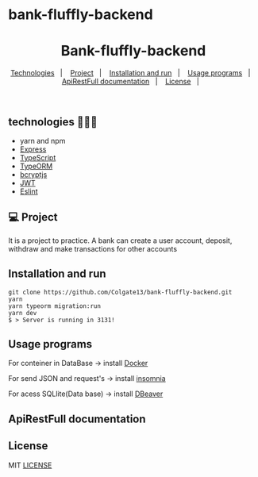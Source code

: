 # bank-fluffly-backend

<h1 align="center">Bank-fluffly-backend</h1>

<p align="center">
  <a href="#-tecnologias">Technologies</a>&nbsp;&nbsp;&nbsp;|&nbsp;&nbsp;&nbsp;
  <a href="#-Project">Project</a>&nbsp;&nbsp;&nbsp;|&nbsp;&nbsp;&nbsp;
  <a href="#-Installation and run">Installation and run</a>&nbsp;&nbsp;&nbsp;|&nbsp;&nbsp;&nbsp;
  <a href="#-Usage programs">Usage programs</a>&nbsp;&nbsp;&nbsp;|&nbsp;&nbsp;&nbsp;
  <a href="#-ApiRestFull documentation">ApiRestFull documentation</a>&nbsp;&nbsp;&nbsp;|&nbsp;&nbsp;&nbsp;
  <a href="#-License">License</a>&nbsp;&nbsp;&nbsp;|&nbsp;&nbsp;&nbsp;

</p>

<br>

## technologies 🐱‍🏍🎂
- yarn and npm
- [Express](https://expressjs.com/pt-br/)
- [TypeScript](https://www.typescriptlang.org/)
- [TypeORM](https://typeorm.io/#/)
- [bcryptjs](https://preview.npmjs.com/package/bcryptjs/v/1.0.1)
- [JWT](https://jwt.io/)
- [Eslint](https://eslint.org/)



## 💻 Project

It is a project to practice. A bank can create a user account, deposit, withdraw and make transactions for other accounts
## Installation and run

```yarn 
git clone https://github.com/Colgate13/bank-fluffly-backend.git
yarn 
yarn typeorm migration:run
yarn dev
$ > Server is running in 3131!
```

## Usage programs

For conteiner in DataBase -> install   [Docker](https://www.docker.com/)

For send JSON and request's ->  install  [insomnia](https://insomnia.rest/)

For acess SQLlite(Data base) -> install  [DBeaver](https://dbeaver.io/)


## ApiRestFull documentation 


## License

MIT [LICENSE](LICENSE.md)
